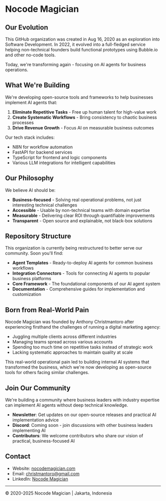 # Nocode Magician

## Our Evolution

This GitHub organization was created in Aug 16, 2020 as an exploration into Software Development. In 2022, it evolved into a full-fledged service helping non-technical founders build functional prototypes using Bubble.io and other no-code tools.

Today, we're transforming again - focusing on AI agents for business operations.

## What We're Building

We're developing open-source tools and frameworks to help businesses implement AI agents that:

1. **Eliminate Repetitive Tasks** - Free up human talent for high-value work
2. **Create Systematic Workflows** - Bring consistency to chaotic business processes
3. **Drive Revenue Growth** - Focus AI on measurable business outcomes

Our tech stack includes:
- N8N for workflow automation
- FastAPI for backend services
- TypeScript for frontend and logic components
- Various LLM integrations for intelligent capabilities

## Our Philosophy

We believe AI should be:
- **Business-focused** - Solving real operational problems, not just interesting technical challenges
- **Accessible** - Usable by non-technical teams with domain expertise
- **Measurable** - Delivering clear ROI through quantifiable improvements
- **Transparent** - Open source and explainable, not black-box solutions

## Repository Structure

This organization is currently being restructured to better serve our community. Soon you'll find:

- **Agent Templates** - Ready-to-deploy AI agents for common business workflows
- **Integration Connectors** - Tools for connecting AI agents to popular business platforms
- **Core Framework** - The foundational components of our AI agent system
- **Documentation** - Comprehensive guides for implementation and customization

## Born from Real-World Pain

Nocode Magician was founded by Anthony Christmantoro after experiencing firsthand the challenges of running a digital marketing agency:

- Juggling multiple clients across different industries
- Managing teams spread across various accounts
- Spending too much time on repetitive tasks instead of strategic work
- Lacking systematic approaches to maintain quality at scale

This real-world operational pain led to building internal AI systems that transformed the business, which we're now developing as open-source tools for others facing similar challenges.

## Join Our Community

We're building a community where business leaders with industry expertise can implement AI agents without deep technical knowledge.

- **Newsletter**: Get updates on our open-source releases and practical AI implementation advice
- **Discord**: Coming soon - join discussions with other business leaders implementing AI
- **Contributors**: We welcome contributors who share our vision of practical, business-focused AI

## Contact

- Website: [nocodemagician.com](https://nocodemagician.com)
- Email: [christmantoro@gmail.com](mailto:christmantoro@gmail.com)
- LinkedIn: [Nocode Magician](https://www.linkedin.com/company/nocodemagician/)

---

© 2020-2025 Nocode Magician | Jakarta, Indonesia
